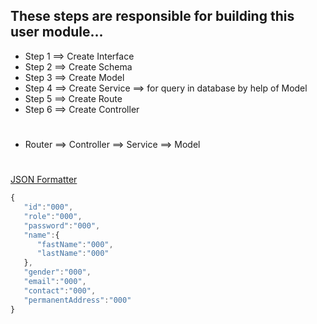 ## These steps are responsible for building this user module...

* Step 1 ==> Create Interface
* Step 2 ==> Create Schema
* Step 3 ==> Create Model
* Step 4 ==> Create Service ==> for query in database by help of Model
* Step 5 ==> Create Route
* Step 6 ==> Create Controller

# 
* Router ==> Controller ==> Service ==> Model
# 

[JSON Formatter](https://jsonformatter.curiousconcept.com)
```js
{
   "id":"000",
   "role":"000",
   "password":"000",
   "name":{
      "fastName":"000",
      "lastName":"000"
   },
   "gender":"000",
   "email":"000",
   "contact":"000",
   "permanentAddress":"000"
}
```